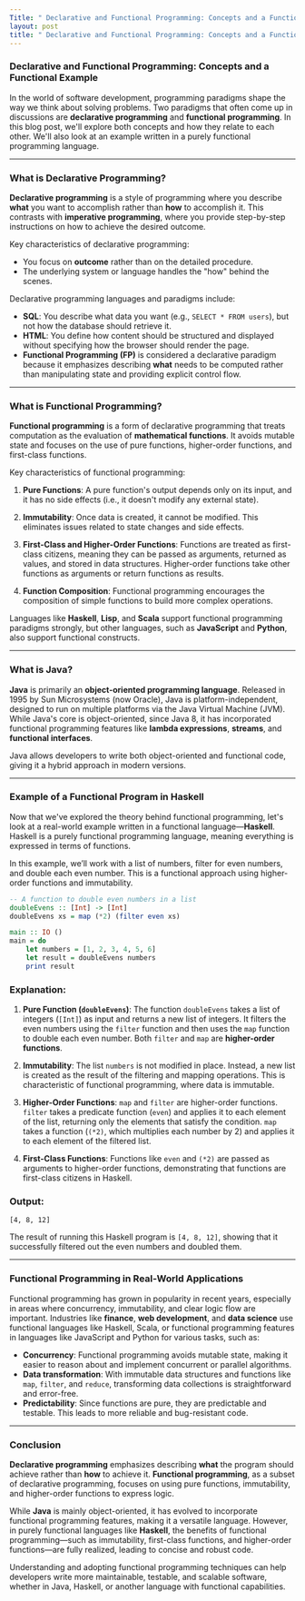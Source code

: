 ```yaml
---
Title: " Declarative and Functional Programming: Concepts and a Functional Example"
layout: post
title: " Declarative and Functional Programming: Concepts and a Functional Example"
---
```

### Declarative and Functional Programming: Concepts and a Functional Example

In the world of software development, programming paradigms shape the way we think about solving problems. Two paradigms that often come up in discussions are **declarative programming** and **functional programming**. In this blog post, we'll explore both concepts and how they relate to each other. We'll also look at an example written in a purely functional programming language.

---

### What is Declarative Programming?

**Declarative programming** is a style of programming where you describe **what** you want to accomplish rather than **how** to accomplish it. This contrasts with **imperative programming**, where you provide step-by-step instructions on how to achieve the desired outcome.

Key characteristics of declarative programming:
- You focus on **outcome** rather than on the detailed procedure.
- The underlying system or language handles the "how" behind the scenes.
  
Declarative programming languages and paradigms include:
- **SQL**: You describe what data you want (e.g., `SELECT * FROM users`), but not how the database should retrieve it.
- **HTML**: You define how content should be structured and displayed without specifying how the browser should render the page.
- **Functional Programming (FP)** is considered a declarative paradigm because it emphasizes describing **what** needs to be computed rather than manipulating state and providing explicit control flow.

---

### What is Functional Programming?

**Functional programming** is a form of declarative programming that treats computation as the evaluation of **mathematical functions**. It avoids mutable state and focuses on the use of pure functions, higher-order functions, and first-class functions.

Key characteristics of functional programming:
1. **Pure Functions**: A pure function's output depends only on its input, and it has no side effects (i.e., it doesn't modify any external state).
   
2. **Immutability**: Once data is created, it cannot be modified. This eliminates issues related to state changes and side effects.
   
3. **First-Class and Higher-Order Functions**: Functions are treated as first-class citizens, meaning they can be passed as arguments, returned as values, and stored in data structures. Higher-order functions take other functions as arguments or return functions as results.
   
4. **Function Composition**: Functional programming encourages the composition of simple functions to build more complex operations.

Languages like **Haskell**, **Lisp**, and **Scala** support functional programming paradigms strongly, but other languages, such as **JavaScript** and **Python**, also support functional constructs.

---

### What is Java?

**Java** is primarily an **object-oriented programming language**. Released in 1995 by Sun Microsystems (now Oracle), Java is platform-independent, designed to run on multiple platforms via the Java Virtual Machine (JVM). While Java's core is object-oriented, since Java 8, it has incorporated functional programming features like **lambda expressions**, **streams**, and **functional interfaces**.

Java allows developers to write both object-oriented and functional code, giving it a hybrid approach in modern versions.

---

### Example of a Functional Program in Haskell

Now that we've explored the theory behind functional programming, let's look at a real-world example written in a functional language—**Haskell**. Haskell is a purely functional programming language, meaning everything is expressed in terms of functions.

In this example, we’ll work with a list of numbers, filter for even numbers, and double each even number. This is a functional approach using higher-order functions and immutability.

```haskell
-- A function to double even numbers in a list
doubleEvens :: [Int] -> [Int]
doubleEvens xs = map (*2) (filter even xs)

main :: IO ()
main = do
    let numbers = [1, 2, 3, 4, 5, 6]
    let result = doubleEvens numbers
    print result
```

### Explanation:

1. **Pure Function (`doubleEvens`)**: The function `doubleEvens` takes a list of integers (`[Int]`) as input and returns a new list of integers. It filters the even numbers using the `filter` function and then uses the `map` function to double each even number. Both `filter` and `map` are **higher-order functions**.
   
2. **Immutability**: The list `numbers` is not modified in place. Instead, a new list is created as the result of the filtering and mapping operations. This is characteristic of functional programming, where data is immutable.

3. **Higher-Order Functions**: `map` and `filter` are higher-order functions. `filter` takes a predicate function (`even`) and applies it to each element of the list, returning only the elements that satisfy the condition. `map` takes a function (`(*2)`, which multiplies each number by 2) and applies it to each element of the filtered list.

4. **First-Class Functions**: Functions like `even` and `(*2)` are passed as arguments to higher-order functions, demonstrating that functions are first-class citizens in Haskell.

### Output:

```
[4, 8, 12]
```

The result of running this Haskell program is `[4, 8, 12]`, showing that it successfully filtered out the even numbers and doubled them.

---

### Functional Programming in Real-World Applications

Functional programming has grown in popularity in recent years, especially in areas where concurrency, immutability, and clear logic flow are important. Industries like **finance**, **web development**, and **data science** use functional languages like Haskell, Scala, or functional programming features in languages like JavaScript and Python for various tasks, such as:
- **Concurrency**: Functional programming avoids mutable state, making it easier to reason about and implement concurrent or parallel algorithms.
- **Data transformation**: With immutable data structures and functions like `map`, `filter`, and `reduce`, transforming data collections is straightforward and error-free.
- **Predictability**: Since functions are pure, they are predictable and testable. This leads to more reliable and bug-resistant code.

---

### Conclusion

**Declarative programming** emphasizes describing **what** the program should achieve rather than **how** to achieve it. **Functional programming**, as a subset of declarative programming, focuses on using pure functions, immutability, and higher-order functions to express logic.

While **Java** is mainly object-oriented, it has evolved to incorporate functional programming features, making it a versatile language. However, in purely functional languages like **Haskell**, the benefits of functional programming—such as immutability, first-class functions, and higher-order functions—are fully realized, leading to concise and robust code.

Understanding and adopting functional programming techniques can help developers write more maintainable, testable, and scalable software, whether in Java, Haskell, or another language with functional capabilities.
